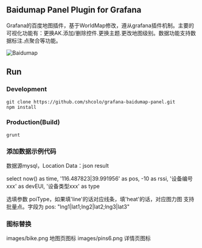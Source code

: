 ## Baidumap Panel Plugin for Grafana

Grafana的百度地图插件，基于WorldMap修改，遵从grafana插件机制。主要的可视化功能有：更换AK.添加/删除控件.更换主题.更改地图级别。数据功能支持数据标注.点聚合等功能。

![Baidumap](https://raw.githubusercontent.com/shcolo/grafana-baidumap-panel/master/src/images/baidumap.png)

## Run
### Development
```bush
git clone https://github.com/shcolo/grafana-baidumap-panel.git
npm install
```
### Production(Build)
```bush
grunt
```

### 添加数据示例代码

数据源mysql，Location Data：json result

select
now() as time, 
'116.487823|39.991956' as pos,
-10 as rssi,
'设备编号xxx' as devEUI,
'设备类型xxx' as type

选填参数 poiType，如果填'line'的话对应线条，填'heat'的话，对应图力图
支持批量点。字段为 pos: "lng1|lat1;lng2|lat2;lng3|lat3"

### 图标替换
images/bike.png 地图页图标
images/pins6.png 详情页图标
